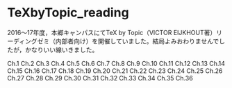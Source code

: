 # TeXbyTopic_reading
2016〜17年度，本郷キャンパスにてTeX by Topic（VICTOR EIJKHOUT著）リーディングゼミ（内部者向け）を開催していました。結局よみおわりませんでしたが，かなりいい線いきました。

Ch.1	Ch.2	Ch.3	Ch.4	Ch.5	Ch.6	Ch.7	Ch.8	Ch.9	Ch.10
Ch.11	Ch.12	Ch.13	Ch.14	Ch.15	Ch.16	Ch.17	Ch.18	Ch.19	Ch.20
Ch.21	Ch.22	Ch.23	Ch.24	Ch.25	Ch.26	Ch.27	Ch.28	Ch.29	Ch.30
Ch.31	Ch.32	Ch.33	Ch.34	Ch.35	Ch.36	
